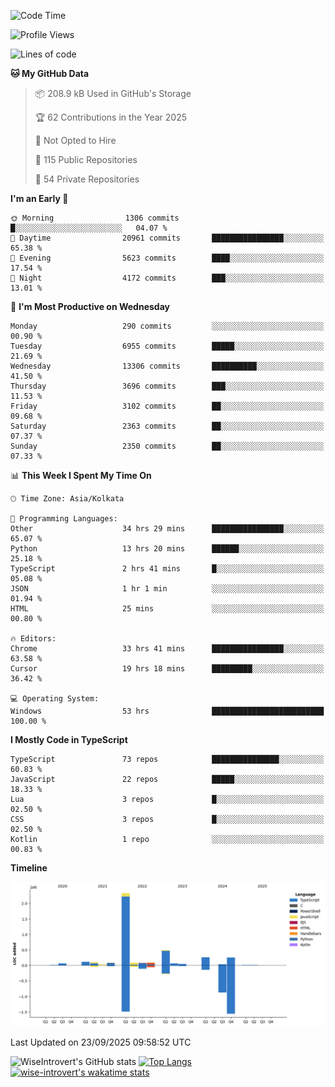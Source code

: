 <!--START_SECTION:waka-->
![Code Time](http://img.shields.io/badge/Code%20Time-4%2C294%20hrs%208%20mins-blue)

![Profile Views](http://img.shields.io/badge/Profile%20Views-8-blue)

![Lines of code](https://img.shields.io/badge/From%20Hello%20World%20I%27ve%20Written-4.1%20million%20lines%20of%20code-blue)

**🐱 My GitHub Data** 

> 📦 208.9 kB Used in GitHub's Storage 
 > 
> 🏆 62 Contributions in the Year 2025
 > 
> 🚫 Not Opted to Hire
 > 
> 📜 115 Public Repositories 
 > 
> 🔑 54 Private Repositories 
 > 
**I'm an Early 🐤** 

```text
🌞 Morning                1306 commits        █░░░░░░░░░░░░░░░░░░░░░░░░   04.07 % 
🌆 Daytime                20961 commits       ████████████████░░░░░░░░░   65.38 % 
🌃 Evening                5623 commits        ████░░░░░░░░░░░░░░░░░░░░░   17.54 % 
🌙 Night                  4172 commits        ███░░░░░░░░░░░░░░░░░░░░░░   13.01 % 
```
📅 **I'm Most Productive on Wednesday** 

```text
Monday                   290 commits         ░░░░░░░░░░░░░░░░░░░░░░░░░   00.90 % 
Tuesday                  6955 commits        █████░░░░░░░░░░░░░░░░░░░░   21.69 % 
Wednesday                13306 commits       ██████████░░░░░░░░░░░░░░░   41.50 % 
Thursday                 3696 commits        ███░░░░░░░░░░░░░░░░░░░░░░   11.53 % 
Friday                   3102 commits        ██░░░░░░░░░░░░░░░░░░░░░░░   09.68 % 
Saturday                 2363 commits        ██░░░░░░░░░░░░░░░░░░░░░░░   07.37 % 
Sunday                   2350 commits        ██░░░░░░░░░░░░░░░░░░░░░░░   07.33 % 
```


📊 **This Week I Spent My Time On** 

```text
🕑︎ Time Zone: Asia/Kolkata

💬 Programming Languages: 
Other                    34 hrs 29 mins      ████████████████░░░░░░░░░   65.07 % 
Python                   13 hrs 20 mins      ██████░░░░░░░░░░░░░░░░░░░   25.18 % 
TypeScript               2 hrs 41 mins       █░░░░░░░░░░░░░░░░░░░░░░░░   05.08 % 
JSON                     1 hr 1 min          ░░░░░░░░░░░░░░░░░░░░░░░░░   01.94 % 
HTML                     25 mins             ░░░░░░░░░░░░░░░░░░░░░░░░░   00.80 % 

🔥 Editors: 
Chrome                   33 hrs 41 mins      ████████████████░░░░░░░░░   63.58 % 
Cursor                   19 hrs 18 mins      █████████░░░░░░░░░░░░░░░░   36.42 % 

💻 Operating System: 
Windows                  53 hrs              █████████████████████████   100.00 % 
```

**I Mostly Code in TypeScript** 

```text
TypeScript               73 repos            ███████████████░░░░░░░░░░   60.83 % 
JavaScript               22 repos            █████░░░░░░░░░░░░░░░░░░░░   18.33 % 
Lua                      3 repos             █░░░░░░░░░░░░░░░░░░░░░░░░   02.50 % 
CSS                      3 repos             █░░░░░░░░░░░░░░░░░░░░░░░░   02.50 % 
Kotlin                   1 repo              ░░░░░░░░░░░░░░░░░░░░░░░░░   00.83 % 
```



**Timeline**

![Lines of Code chart](https://raw.githubusercontent.com/wise-introvert/wise-introvert/master/assets/bar_graph.png)


 Last Updated on 23/09/2025 09:58:52 UTC
<!--END_SECTION:waka-->

![WiseIntrovert's GitHub stats](https://github-readme-stats.vercel.app/api?username=wise-introvert&count_private=true&show_icons=true)
[![Top Langs](https://github-readme-stats.vercel.app/api/top-langs/?username=wise-introvert&langs_count=10)](https://github.com/anuraghazra/github-readme-stats)
[![wise-introvert's wakatime stats](https://github-readme-stats.vercel.app/api/wakatime?username=wiseintrovert)](https://github.com/anuraghazra/github-readme-stats)
